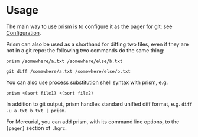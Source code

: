# Usage

The main way to use prism is to configure it as the pager for git: see [Configuration](./configuration.md).

Prism can also be used as a shorthand for diffing two files, even if they are not in a git repo: the following two commands do the same thing:

```
prism /somewhere/a.txt /somewhere/else/b.txt

git diff /somewhere/a.txt /somewhere/else/b.txt
```

You can also use [process substitution](https://en.wikipedia.org/wiki/Process_substitution) shell syntax with prism, e.g.

```
prism <(sort file1) <(sort file2)
```

In addition to git output, prism handles standard unified diff format, e.g. `diff -u a.txt b.txt | prism`.

For Mercurial, you can add prism, with its command line options, to the `[pager]` section of `.hgrc`.
